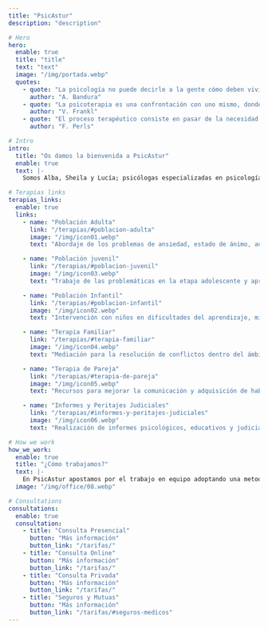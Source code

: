 ```yaml
---
title: "PsicAstur"
description: "description"

# Hero
hero:
  enable: true
  title: "title"
  text: "text"
  image: "/img/portada.webp"
  quotes:
    - quote: "La psicología no puede decirle a la gente cómo deben vivir sus vidas. Sin embargo, puede proporcionarles los medios para efectuar el cambio personal y social"
      author: "A. Bandura"
    - quote: "La psicoterapia es una confrontación con uno mismo, donde más que una lucha, ha de haber una reconciliación"
      author: "V. Frankl"
    - quote: "El proceso terapéutico consiste en pasar de la necesidad de apoyarse en otro a la capacidad de apoyarse en uno mismo"
      author: "F. Perls"

# Intro
intro:
  title: "Os damos la bienvenida a PsicAstur"
  enable: true
  text: |-
    Somos Alba, Sheila y Lucía; psicólogas especializadas en psicología general sanitaria, con pasión por nuestra profesión y años de experiencia. En nuestro camino, nos hemos encontrado con un gran equipo humano, y hemos formado una pequeña familia que comparte nuestra misma visión y método de trabajo. Te invitamos a que visites nuestra página, nos conozcas y sepas cómo trabajamos.

# Terapias links
terapias_links:
  enable: true
  links:
    - name: "Población Adulta"
      link: "/terapias/#poblacion-adulta"
      image: "/img/icon01.webp"
      text: "Abordaje de los problemas de ansiedad, estado de ánimo, autoestima, etc."

    - name: "Población juvenil"
      link: "/terapias/#poblacion-juvenil"
      image: "/img/icon03.webp"
      text: "Trabajo de las problemáticas en la etapa adolescente y aprendizaje de recursos para la gestión emocional"

    - name: "Población Infantil"
      link: "/terapias/#poblacion-infantil"
      image: "/img/icon02.webp"
      text: "Intervención con niños en dificultades del aprendizaje, miedos, escuela de padres, etc."

    - name: "Terapia Familiar"
      link: "/terapias/#terapia-familiar"
      image: "/img/icon04.webp"
      text: "Mediación para la resolución de conflictos dentro del ámbito familiar"

    - name: "Terapia de Pareja"
      link: "/terapias/#terapia-de-pareja"
      image: "/img/icon05.webp"
      text: "Recursos para mejorar la comunicación y adquisición de habilidades para el desarrollo de una relación afectiva sana"

    - name: "Informes y Peritajes Judiciales"
      link: "/terapias/#informes-y-peritajes-judiciales"
      image: "/img/icon06.webp"
      text: "Realización de informes psicológicos, educativos y judiciales"

# How we work
how_we_work:
  enable: true
  title: "¿Cómo trabajamos?"
  text: |-
    En PsicAstur apostamos por el trabajo en equipo adoptando una metodología flexible e integradora que permita diseñar un tratamiento individualizado para cada persona
  image: "/img/office/08.webp"

# Consultations
consultations:
  enable: true
  consultation:
    - title: "Consulta Presencial"
      button: "Más información"
      button_link: "/tarifas/"
    - title: "Consulta Online"
      button: "Más información"
      button_link: "/tarifas/"
    - title: "Consulta Privada"
      button: "Más información"
      button_link: "/tarifas/"
    - title: "Seguros y Mutuas"
      button: "Más información"
      button_link: "/tarifas/#seguros-medicos"
---
```

